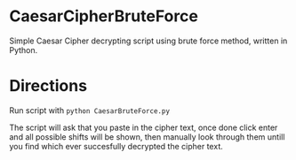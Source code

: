 # CaesarCipherBruteForce
Simple Caesar Cipher decrypting script using brute force method, written in Python.

# Directions 
Run script with
`python CaesarBruteForce.py`

The script will ask that you paste in the cipher text, once done click enter and all possible shifts will be shown, then manually look through them untill you find which ever succesfully decrypted the cipher text.

